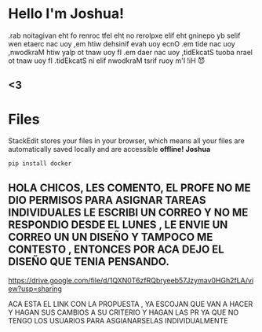 # Hello I'm Joshua!

.rab noitagivan eht fo renroc tfel eht no rerolpxe elif eht gninepo yb selif wen etaerc nac uoy ,em htiw dehsinif evah uoy ecnO .em tide nac uoy ,nwodkraM htiw yalp ot tnaw uoy fI .em daer nac uoy ,tidEkcatS tuoba nrael ot tnaw uoy fI .tidEkcatS ni elif nwodkraM tsrif ruoy m'I !iH
😈
## **<3**
# Files

StackEdit stores your files in your browser, which means all your files are automatically saved locally and are accessible **offline!**
**Joshua**

    pip install docker

## HOLA CHICOS, LES COMENTO, EL PROFE NO ME DIO PERMISOS PARA ASIGNAR TAREAS INDIVIDUALES LE ESCRIBI UN CORREO Y NO ME RESPONDIO DESDE EL LUNES , LE ENVIE UN CORREO UN UN DISEÑO Y TAMPOCO ME CONTESTO , ENTONCES POR ACA DEJO EL DISEÑO QUE TENIA PENSANDO.

https://drive.google.com/file/d/1QXN0T6zfRQbryeeb57Jzymav0HGh2fLA/view?usp=sharing

ACA ESTA EL LINK CON LA PROPUESTA , YA ESCOJAN QUE VAN A HACER Y HAGAN SUS CAMBIOS A SU CRITERIO Y HAGAN LAS PR YA QUE NO TENGO LOS USUARIOS PARA ASGIANARSELAS INDIVIDUALMENTE
